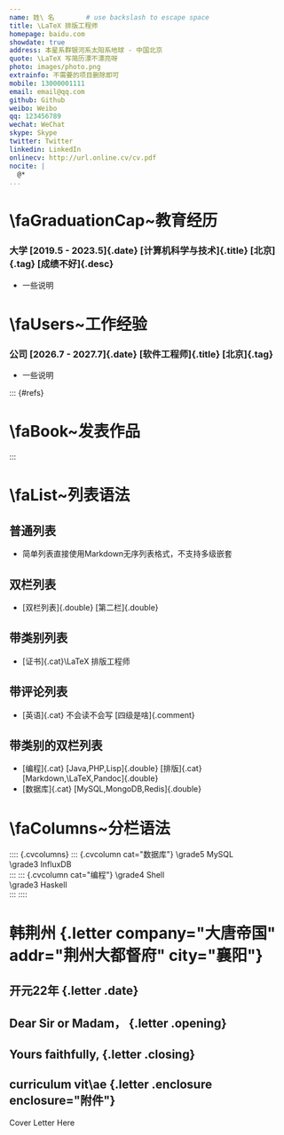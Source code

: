 ```yaml
---
name: 姓\ 名        # use backslash to escape space
title: \LaTeX 排版工程师
homepage: baidu.com
showdate: true
address: 本星系群银河系太阳系地球 - 中国北京
quote: \LaTeX 写简历漂不漂亮呀
photo: images/photo.png
extrainfo: 不需要的项目删除即可
mobile: 13000001111
email: email@qq.com
github: Github
weibo: Weibo
qq: 123456789
wechat: WeChat
skype: Skype
twitter: Twitter
linkedin: LinkedIn
onlinecv: http://url.online.cv/cv.pdf
nocite: |
  @*
...
```



# \faGraduationCap~教育经历

### 大学 [2019.5 - 2023.5]{.date}  [计算机科学与技术]{.title}  [北京]{.tag}  [成绩不好]{.desc}

- 一些说明

# \faUsers~工作经验

### 公司 [2026.7 - 2027.7]{.date}  [软件工程师]{.title}  [北京]{.tag}

- 一些说明

::: {#refs}
# \faBook~发表作品
:::

# \faList~列表语法
	  
## 普通列表

- 简单列表直接使用Markdown无序列表格式，不支持多级嵌套

## 双栏列表

- [双栏列表]{.double} [第二栏]{.double}

## 带类别列表
- [证书]{.cat}\LaTeX 排版工程师

## 带评论列表

- [英语]{.cat} 不会读不会写 [四级是啥]{.comment}

## 带类别的双栏列表

- [编程]{.cat} [Java,PHP,Lisp]{.double} [排版]{.cat} [Markdown,\LaTeX,Pandoc]{.double}
- [数据库]{.cat} [MySQL,MongoDB,Redis]{.double}

# \faColumns~分栏语法

:::: {.cvcolumns}
::: {.cvcolumn cat="数据库"}
\grade5 MySQL \
\grade3 InfluxDB \
:::
::: {.cvcolumn cat="编程"}
\grade4 Shell \
\grade3 Haskell \
:::
::::


# 韩荆州 {.letter company="大唐帝国" addr="荆州大都督府" city="襄阳"}
## 开元22年 {.letter .date}
## Dear Sir or Madam， {.letter .opening}
## Yours faithfully, {.letter .closing}
## curriculum vit\ae {.letter .enclosure enclosure="附件"}

Cover Letter Here